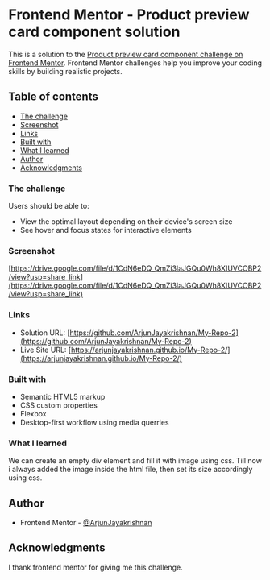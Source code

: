 # Frontend Mentor - Product preview card component solution

This is a solution to the [Product preview card component challenge on Frontend Mentor](https://www.frontendmentor.io/challenges/product-preview-card-component-GO7UmttRfa). Frontend Mentor challenges help you improve your coding skills by building realistic projects.

## Table of contents

- [The challenge](#the-challenge)
- [Screenshot](#screenshot)
- [Links](#links)
- [Built with](#built-with)
- [What I learned](#what-i-learned)
- [Author](#author)
- [Acknowledgments](#acknowledgments)

### The challenge

Users should be able to:

- View the optimal layout depending on their device's screen size
- See hover and focus states for interactive elements

### Screenshot

[https://drive.google.com/file/d/1CdN6eDQ_QmZi3laJGQu0Wh8XIUVCOBP2/view?usp=share_link](https://drive.google.com/file/d/1CdN6eDQ_QmZi3laJGQu0Wh8XIUVCOBP2/view?usp=share_link)

### Links

- Solution URL: [https://github.com/ArjunJayakrishnan/My-Repo-2](https://github.com/ArjunJayakrishnan/My-Repo-2)
- Live Site URL: [https://arjunjayakrishnan.github.io/My-Repo-2/](https://arjunjayakrishnan.github.io/My-Repo-2/)

### Built with

- Semantic HTML5 markup
- CSS custom properties
- Flexbox
- Desktop-first workflow using media querries

### What I learned

We can create an empty div element and fill it with image using css. Till now i always added the image inside the html file, then set its size accordingly using css.

## Author

- Frontend Mentor - [@ArjunJayakrishnan](https://www.frontendmentor.io/profile/ArjunJayakrishnan)

## Acknowledgments

I thank frontend mentor for giving me this challenge.
